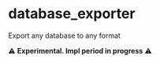 # database_exporter
Export any database to any format

:warning: **Experimental. Impl period in progress** :warning:
